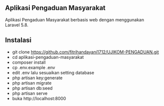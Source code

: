 ## Aplikasi Pengaduan Masyarakat

Aplikasi Pengaduan Masyarakat berbasis web dengan menggunakan Laravel 5.8.

## Instalasi
- git clone https://github.com/fitrihandayani1712/UJIKOM-PENGADUAN.git
- cd aplikasi-pengaduan-masyarakat
- composer install
- cp .env.example .env
- edit .env lalu sesuaikan setting database
- php artisan key:generate
- php artisan migrate
- php artisan db:seed
- php artisan serve
- buka http://localhost:8000
